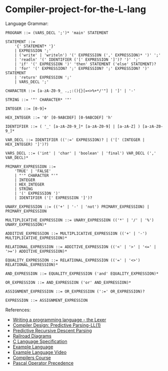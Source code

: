 # Compiler-project-for-the-L-lang

Language Grammar:

```
PROGRAM ::= (VARS_DECL ';')* 'main' STATEMENT

STATEMENT ::=
    '{' STATEMENT* '}'
    | EXPRESSION ';'
    | ('write' | 'writeln') '(' EXPRESSION (',' EXPRESSION)* ')' ';'
    | 'readln' '(' IDENTIFIER ('[' EXPRESSION ']')? ')' ';'
    | 'if' '(' EXPRESSION ')' 'then' STATEMENT ('else' STATEMENT)?
    | 'for' '(' EXPRESSION? ';' EXPRESSION? ';' EXPRESSION? ')' STATEMENT
    | 'return' EXPRESSION ';'
    | VARS_DECL ';'

CHARACTER ::= [a-zA-Z0-9_ .,;:(){}[=<>%+*/'"] | ']' | '-'

STRING ::= '"' CHARACTER* '"'

INTEGER ::= [0-9]+

HEX_INTEGER ::= '0' [0-9ABCDEF] [0-9ABCDEF] 'h'

IDENTIFIER ::= ( '_' [a-zA-Z0-9_]* [a-zA-Z0-9] | [a-zA-Z] ) [a-zA-Z0-9_]*

VAR_DECL ::= IDENTIFIER ((':=' EXPRESSION)? | ('[' (INTEGER | HEX_INTEGER) ']')?)

VARS_DECL ::= ('int' | 'char' | 'boolean' | 'final') VAR_DECL (',' VAR_DECL)*

PRIMARY_EXPRESSION ::=
    'TRUE' | 'FALSE'
    | "'" CHARACTER "'"
    | INTEGER
    | HEX_INTEGER
    | STRING
    | '(' EXPRESSION ')'
    | IDENTIFIER ('[' EXPRESSION ']')?

UNARY_EXPRESSION ::= (('+' | '-' | 'not') PRIMARY_EXPRESSION) | PRIMARY_EXPRESSION

MULTIPLICATIVE_EXPRESSION ::= UNARY_EXPRESSION (('*' | '/' | '%') UNARY_EXPRESSION)*

ADDITIVE_EXPRESSION ::= MULTIPLICATIVE_EXPRESSION (('+' | '-') MULTIPLICATIVE_EXPRESSION)*

RELATIONAL_EXPRESSION ::= ADDITIVE_EXPRESSION (('<' | '>' | '<=' | '>=') ADDITIVE_EXPRESSION)*

EQUALITY_EXPRESSION ::= RELATIONAL_EXPRESSION (('=' | '<>') RELATIONAL_EXPRESSION)*

AND_EXPRESSION ::= EQUALITY_EXPRESSION ('and' EQUALITY_EXPRESSION)*

OR_EXPRESSION ::= AND_EXPRESSION ('or' AND_EXPRESSION)*

ASSIGNMENT_EXPRESSION ::= OR_EXPRESSION (':=' OR_EXPRESSION)?

EXPRESSION ::= ASSIGNMENT_EXPRESSION
```

References:

- [Writing a programming language - the Lexer](https://www.youtube.com/watch?v=TG0qRDrUPpA)
- [Compiler Design: Predictive Parsing-LL(1)](https://www.youtube.com/watch?v=QoOALbef3ZM)
- [Predictive Recursive Descent Parsing](https://www.tutorialspoint.com/compiler_design/compiler_design_top_down_parser.htm)
- [Railroad Diagrams](https://www.bottlecaps.de/rr/ui)
- [C Language Specification](https://www2.cs.arizona.edu/~debray/Teaching/CSc453/DOCS/cminusminusspec.html)
- [Example Language](https://raw.githubusercontent.com/bisqwit/compiler_series/master/ep1/jit-conj-parser1.png)
- [Example Language Video](https://www.youtube.com/watch?v=eF9qWbuQLuw&t=1034s)
- [Compilers Course](https://www.youtube.com/watch?v=8rB8Dvczc1g&list=PL0Z-gyL9saMcajYH26KWKQG0nH2C2fsMQ&index=2)
- [Pascal Operator Precedence](https://montcs.bloomu.edu/Information/operator-precedence.C-Python-Pascal.html#Pascal_ops)
